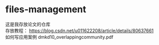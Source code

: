 # files-management
这是我存放论文的仓库  <br>
存放教程：
https://blog.csdn.net/u011622208/article/details/80637661
<br>
如何写应用案例 dmkd10_overlappingcommunity.pdf